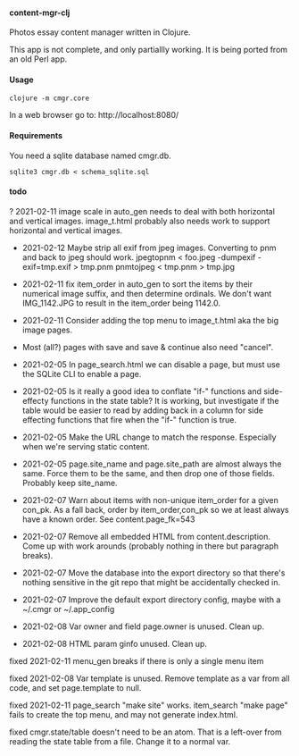 #### content-mgr-clj

Photos essay content manager written in Clojure. 

This app is not complete, and only partiallly working. It is being ported from an old Perl app.

#### Usage

`clojure -m cmgr.core`

In a web browser go to: http://localhost:8080/

#### Requirements

You need a sqlite database named cmgr.db.

`sqlite3 cmgr.db < schema_sqlite.sql`


#### todo

? 2021-02-11 image scale in auto_gen needs to deal with both horizontal and vertical images. 
  image_t.html probably also needs work to support horizontal and vertical images.

- 2021-02-12 Maybe strip all exif from jpeg images. Converting to pnm and back to jpeg should work.
  jpegtopnm < foo.jpeg -dumpexif -exif=tmp.exif > tmp.pnm
  pnmtojpeg < tmp.pnm > tmp.jpg

- 2021-02-11 fix item_order in auto_gen to sort the items by their numerical image suffix, and then determine ordinals.
  We don't want IMG_1142.JPG to result in the item_order being 1142.0.

- 2021-02-11 Consider adding the top menu to image_t.html aka the big image pages.

- Most (all?) pages with save and save & continue also need "cancel".

- 2021-02-05 In page_search.html we can disable a page, but must use the SQLite CLI to enable a page.
  
- 2021-02-05 Is it really a good idea to conflate "if-" functions and side-effecty functions in the state table?
  It is working, but investigate if the table would be easier to read by adding back in a column for 
  side effecting functions that fire when the "if-" function is true.

- 2021-02-05 Make the URL change to match the response. Especially when we're serving static content.

- 2021-02-05 page.site_name and page.site_path are almost always the same. Force them to be the same, and then drop
  one of those fields. Probably keep site_name.

- 2021-02-07 Warn about items with non-unique item_order for a given con_pk. As a fall back, order by item_order,con_pk so
  we at least always have a known order. See content.page_fk=543
  
- 2021-02-07 Remove all embedded HTML from content.description. Come up with work arounds (probably nothing in
  there but paragraph breaks).
  
- 2021-02-07 Move the database into the export directory so that there's nothing sensitive in the git repo
  that might be accidentally checked in.
  
- 2021-02-07 Improve the default export directory config, maybe with a ~/.cmgr or ~/.app_config

- 2021-02-08 Var owner and field page.owner is unused. Clean up.

- 2021-02-08 HTML param ginfo unused. Clean up.

fixed 2021-02-11 menu_gen breaks if there is only a single menu item

fixed 2021-02-08 Var template is unused. Remove template as a var from all code, and set page.template to null.

fixed 2021-02-11 page_search "make site" works. item_search "make page" fails to create the top menu, and may not generate index.html.

fixed cmgr.state/table doesn't need to be an atom. That is a left-over from reading the state table from a file.
  Change it to a normal var.

